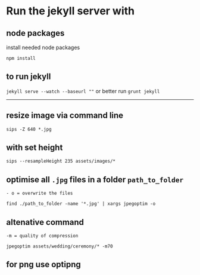 # Run the jekyll server with

## node packages

install needed node packages

    npm install

## to run jekyll

`jekyll serve --watch --baseurl ""` or better run `grunt jekyll`

---

## resize image via command line

    sips -Z 640 *.jpg

## with set height

    sips --resampleHeight 235 assets/images/*


## optimise all `.jpg` files in a folder `path_to_folder`

    - o = overwrite the files

    find ./path_to_folder -name '*.jpg' | xargs jpegoptim -o

## altenative command

    -m = quality of compression

    jpegoptim assets/wedding/ceremony/* -m70

## for png use optipng

